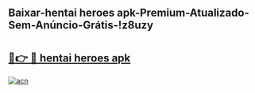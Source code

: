 
## Baixar-hentai heroes apk-Premium-Atualizado-Sem-Anúncio-Grátis-!z8uzy

# <h2><a href="https://andorid.site?title=hentai_heroes_apk&ref=27">🔗👉 🔴 hentai heroes apk</a></h2>

[![acn](https://github.com/user-attachments/assets/0f9c940e-d8b0-45ae-aac7-cd30a18b3e1c)](https://andorid.site?title=hentai_heroes_apk&ref=27)

